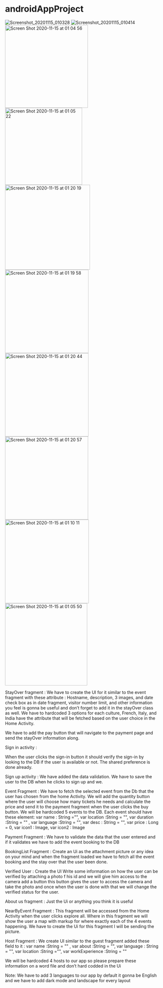 # androidAppProject
![Screenshot_20201115_010328](https://user-images.githubusercontent.com/72468026/99178421-ec110400-26e0-11eb-81b3-32349b5d8cc6.png)
![Screenshot_20201115_010414](https://user-images.githubusercontent.com/72468026/99178422-ef0bf480-26e0-11eb-9abc-717e57205f2f.png)
<img width="272" alt="Screen Shot 2020-11-15 at 01 04 56" src="https://user-images.githubusercontent.com/72468026/99178425-f3d0a880-26e0-11eb-92cf-0527792b0111.png">
<img width="253" alt="Screen Shot 2020-11-15 at 01 05 22" src="https://user-images.githubusercontent.com/72468026/99178429-f7fcc600-26e0-11eb-94d9-0f96f3e24d5e.png">
<img width="279" alt="Screen Shot 2020-11-15 at 01 20 19" src="https://user-images.githubusercontent.com/72468026/99178436-0a76ff80-26e1-11eb-870e-d819ff97de28.png">
<img width="274" alt="Screen Shot 2020-11-15 at 01 19 58" src="https://user-images.githubusercontent.com/72468026/99178441-0f3bb380-26e1-11eb-8b7d-ca7cd2908947.png">
<img width="274" alt="Screen Shot 2020-11-15 at 01 20 44" src="https://user-images.githubusercontent.com/72468026/99178443-1498fe00-26e1-11eb-8148-546c68af8b53.png">
<img width="273" alt="Screen Shot 2020-11-15 at 01 20 57" src="https://user-images.githubusercontent.com/72468026/99178445-1662c180-26e1-11eb-811c-93039305f608.png">
<img width="275" alt="Screen Shot 2020-11-15 at 01 10 11" src="https://user-images.githubusercontent.com/72468026/99178447-195db200-26e1-11eb-948d-14553aca0196.png">
<img width="270" alt="Screen Shot 2020-11-15 at 01 05 50" src="https://user-images.githubusercontent.com/72468026/99178449-1bc00c00-26e1-11eb-92bf-24bf8be00600.png">

StayOver fragment : 
We have to create the UI for it similar to the event fragment with these attribute : 
Hostname, description, 3 images, and date check box as in date fragment, visitor number limit,  and other information you feel is gonna be useful and don’t forget to add it in the stayOver class as well. 
We have to hardcoded 3 options for each culture, French, Italy, and India have the attribute that will be fetched based on the user choice in the Home Activity. 

We have to add the pay button that will navigate to the payment page and send the stayOver information along. 



Sign in activity : 

When the user clicks the sign-in button it should verify the sign-in by looking to the DB if the user is available or not. 
The shared preference is done already. 



Sign up activity : 
We have added the data validation. We have to save the user to the DB when he clicks to sign up and we. 



Event Fragment : 
We have to fetch the selected event from the Db that the user has chosen from the home Activity. We will add the quantity button where the user will choose how many tickets he needs and calculate the price and send it to the payment fragment when the user clicks the buy button.
We will be hardcoded 5 events to the DB. Each event should have these element: 
var name : String ="",
var location :String = "",
var duration :String = "" ,
var language :String = "",
var desc : String = "",
var price : Long = 0,
var icon1 : Image,
var icon2 : Image





Payment Fragment : 
We have to validate the data that the user entered and if it validates we have to add the event booking to the DB 




BookingList Fragment :
Create an Ui as the attachment picture or any idea on your mind and when the fragment loaded we have to fetch all the event booking and the stay over that the user been done. 


Verified User :
Create the UI Write some information on how the user can be verified by attaching a photo f his id and we will give him access to the camera add a button this button gives the user to access the camera and take the photo and once when the user is done with that we will change the verified status for the user. 


About us fragment :
Just the Ui or anything you think it is useful



NearByEvent Fragment :
This fragment will be accessed from the Home Activity when the user clicks explore all. Where in this fragment we will show the user a map with markup for where exactly each of the 4 events happening. We have to create the Ui for this fragment I will be sending the picture. 


Host Fragment :
We create UI similar to the guest fragment added these field to it :
var name :String = "" ,
var about :String = "",
var language : String = "",
var location :String ="",
var workExperience :String = ""

We will be hardcoded 4 hosts to our app so please prepare these information on a word file and don’t hard codded in the Ui






Note: We have to add 3 languages to our app by default it gonna be English and we have to add dark mode and landscape for every layout

